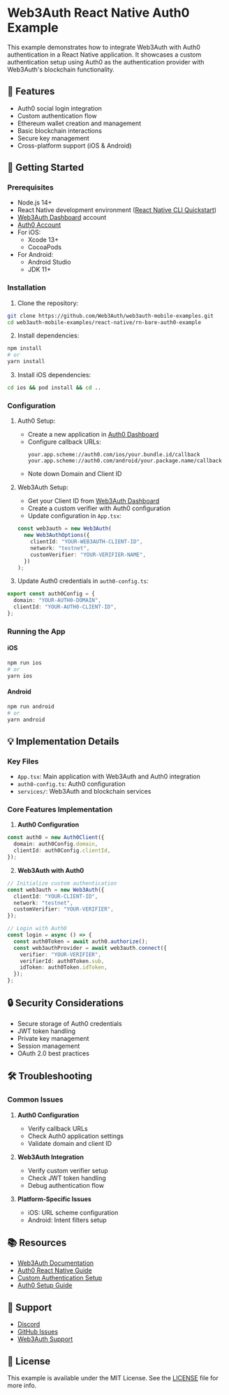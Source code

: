 # Web3Auth React Native Auth0 Example

This example demonstrates how to integrate Web3Auth with Auth0 authentication in a React Native application. It showcases a custom authentication setup using Auth0 as the authentication provider with Web3Auth's blockchain functionality.

## 📝 Features
- Auth0 social login integration
- Custom authentication flow
- Ethereum wallet creation and management
- Basic blockchain interactions
- Secure key management
- Cross-platform support (iOS & Android)

## 🚀 Getting Started

### Prerequisites
- Node.js 14+
- React Native development environment ([React Native CLI Quickstart](https://reactnative.dev/docs/environment-setup))
- [Web3Auth Dashboard](https://dashboard.web3auth.io) account
- [Auth0 Account](https://auth0.com)
- For iOS:
  - Xcode 13+
  - CocoaPods
- For Android:
  - Android Studio
  - JDK 11+

### Installation

1. Clone the repository:
```bash
git clone https://github.com/Web3Auth/web3auth-mobile-examples.git
cd web3auth-mobile-examples/react-native/rn-bare-auth0-example
```

2. Install dependencies:
```bash
npm install
# or
yarn install
```

3. Install iOS dependencies:
```bash
cd ios && pod install && cd ..
```

### Configuration

1. Auth0 Setup:
   - Create a new application in [Auth0 Dashboard](https://manage.auth0.com)
   - Configure callback URLs:
     ```
     your.app.scheme://auth0.com/ios/your.bundle.id/callback
     your.app.scheme://auth0.com/android/your.package.name/callback
     ```
   - Note down Domain and Client ID

2. Web3Auth Setup:
   - Get your Client ID from [Web3Auth Dashboard](https://dashboard.web3auth.io)
   - Create a custom verifier with Auth0 configuration
   - Update configuration in `App.tsx`:
   ```typescript
   const web3auth = new Web3Auth(
     new Web3AuthOptions({
       clientId: "YOUR-WEB3AUTH-CLIENT-ID",
       network: "testnet",
       customVerifier: "YOUR-VERIFIER-NAME",
     })
   );
   ```

3. Update Auth0 credentials in `auth0-config.ts`:
```typescript
export const auth0Config = {
  domain: "YOUR-AUTH0-DOMAIN",
  clientId: "YOUR-AUTH0-CLIENT-ID",
};
```

### Running the App

#### iOS
```bash
npm run ios
# or
yarn ios
```

#### Android
```bash
npm run android
# or
yarn android
```

## 💡 Implementation Details

### Key Files
- `App.tsx`: Main application with Web3Auth and Auth0 integration
- `auth0-config.ts`: Auth0 configuration
- `services/`: Web3Auth and blockchain services

### Core Features Implementation

1. **Auth0 Configuration**
```typescript
const auth0 = new Auth0Client({
  domain: auth0Config.domain,
  clientId: auth0Config.clientId,
});
```

2. **Web3Auth with Auth0**
```typescript
// Initialize custom authentication
const web3auth = new Web3Auth({
  clientId: "YOUR-CLIENT-ID",
  network: "testnet",
  customVerifier: "YOUR-VERIFIER",
});

// Login with Auth0
const login = async () => {
  const auth0Token = await auth0.authorize();
  const web3authProvider = await web3auth.connect({
    verifier: "YOUR-VERIFIER",
    verifierId: auth0Token.sub,
    idToken: auth0Token.idToken,
  });
};
```

## 🔒 Security Considerations

- Secure storage of Auth0 credentials
- JWT token handling
- Private key management
- Session management
- OAuth 2.0 best practices

## 🛠️ Troubleshooting

### Common Issues

1. **Auth0 Configuration**
   - Verify callback URLs
   - Check Auth0 application settings
   - Validate domain and client ID

2. **Web3Auth Integration**
   - Verify custom verifier setup
   - Check JWT token handling
   - Debug authentication flow

3. **Platform-Specific Issues**
   - iOS: URL scheme configuration
   - Android: Intent filters setup

## 📚 Resources

- [Web3Auth Documentation](https://web3auth.io/docs)
- [Auth0 React Native Guide](https://auth0.com/docs/quickstart/native/react-native)
- [Custom Authentication Setup](https://web3auth.io/docs/guides/custom-authentication)
- [Auth0 Setup Guide](https://web3auth.io/docs/guides/auth0)

## 🤝 Support

- [Discord](https://discord.gg/web3auth)
- [GitHub Issues](https://github.com/Web3Auth/web3auth-mobile-examples/issues)
- [Web3Auth Support](https://web3auth.io/docs/troubleshooting/support)

## 📄 License

This example is available under the MIT License. See the [LICENSE](../../LICENSE) file for more info.
